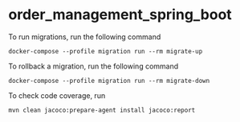 # order_management_spring_boot

To run migrations, run the following command
```
docker-compose --profile migration run --rm migrate-up
```

To rollback a migration, run the following command
```
docker-compose --profile migration run --rm migrate-down
```

To check code coverage, run
```
mvn clean jacoco:prepare-agent install jacoco:report
```